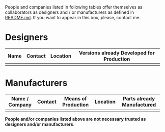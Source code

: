 People and companies listed in following tables offer themselves as collaborators as designers and / or manufacturers as defined in [README.md](https://github.com/manueldelrio/faino-estante/tree/develop#do-it-with-others-or-distributed-manufacturing). If you want to appear in this box, please, contact me.
# Designers
| Name | Contact | Location | Versions already Developed for Production |
|------|---------|----------|-------------------------------------------|
| | | | |

# Manufacturers
| Name / Company | Contact | Means of Production | Location | Parts already Manufactured |
|----------------|---------|---------------------|----------|----------------------------|
| | | | |

**People and/or companies listed above are not necessary trusted as designers and/or manufacturers.**
